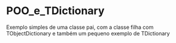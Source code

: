 # POO_e_TDictionary
Exemplo simples de uma classe pai, com a classe filha com TObjectDictionary e também um pequeno exemplo de TDictionary
